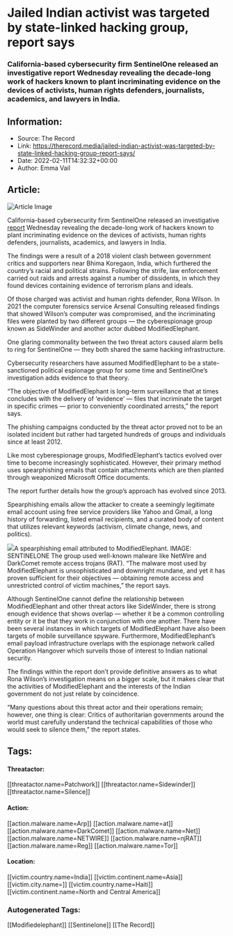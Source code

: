 # Jailed Indian activist was targeted by state-linked hacking group, report says
### California-based cybersecurity firm SentinelOne released an investigative report Wednesday revealing the decade-long work of hackers known to plant incriminating evidence on the devices of activists, human rights defenders, journalists, academics, and lawyers in India. 

## Information:
+ Source: The Record
+ Link: https://therecord.media/jailed-indian-activist-was-targeted-by-state-linked-hacking-group-report-says/
+ Date: 2022-02-11T14:32:32+00:00
+ Author: Emma Vail


## Article:
![Article Image](https://therecord.media/wp-content/uploads/2022/02/elephant-sentinelone.jpg)

California-based cybersecurity firm SentinelOne released an investigative [report](https://www.sentinelone.com/labs/modifiedelephant-apt-and-a-decade-of-fabricating-evidence/) Wednesday revealing the decade-long work of hackers known to plant incriminating evidence on the devices of activists, human rights defenders, journalists, academics, and lawyers in India. 


The findings were a result of a 2018 violent clash between government critics and supporters near Bhima Koregaon, India, which furthered the country’s racial and political strains. Following the strife, law enforcement carried out raids and arrests against a number of dissidents, in which they found devices containing evidence of terrorism plans and ideals.


Of those charged was activist and human rights defender, Rona Wilson. In 2021 the computer forensics service Arsenal Consulting released findings that showed Wilson’s computer was compromised, and the incriminating files were planted by two different groups — the cyberespionage group known as SideWinder and another actor dubbed ModifiedElephant.


One glaring commonality between the two threat actors caused alarm bells to ring for SentinelOne — they both shared the same hacking infrastructure.


Cybersecurity researchers have assumed ModifiedElephant to be a state-sanctioned political espionage group for some time and SentinelOne’s investigation adds evidence to that theory. 


“The objective of ModifiedElephant is long-term surveillance that at times concludes with the delivery of ‘evidence’ — files that incriminate the target in specific crimes — prior to conveniently coordinated arrests,” the report says. 


The phishing campaigns conducted by the threat actor proved not to be an isolated incident but rather had targeted hundreds of groups and individuals since at least 2012. 


Like most cyberespionage groups, ModifiedElephant’s tactics evolved over time to become increasingly sophisticated. However, their primary method uses spearphishing emails that contain attachments which are then planted through weaponized Microsoft Office documents. 


The report further details how the group’s approach has evolved since 2013.


Spearphishing emails allow the attacker to create a seemingly legitimate email account using free service providers like Yahoo and Gmail, a long history of forwarding, listed email recipients, and a curated body of content that utilizes relevant keywords (activism, climate change, news, and politics). 


![](https://therecord.media/wp-content/uploads/2022/02/Screenshot-2022-02-10-at-4.23.13-PM-1024x304.png)A spearphishing email attributed to ModifiedElephant. IMAGE: SENTINELONE
The group used well-known malware like NetWire and DarkComet remote access trojans (RAT). “The malware most used by ModifiedElephant is unsophisticated and downright mundane, and yet it has proven sufficient for their objectives — obtaining remote access and unrestricted control of victim machines,” the report says. 


Although SentinelOne cannot define the relationship between ModifiedElephant and other threat actors like SideWinder, there is strong enough evidence that shows overlap — whether it be a common controlling entity or it be that they work in conjunction with one another. There have been several instances in which targets of ModifiedElephant have also been targets of mobile surveillance spyware. Furthermore, ModifiedElephant’s email payload infrastructure overlaps with the espionage network called Operation Hangover which surveils those of interest to Indian national security.  


The findings within the report don’t provide definitive answers as to what Rona Wilson’s investigation means on a bigger scale, but it makes clear that the activities of ModifiedElephant and the interests of the Indian government do not just relate by coincidence. 


“Many questions about this threat actor and their operations remain; however, one thing is clear: Critics of authoritarian governments around the world must carefully understand the technical capabilities of those who would seek to silence them,” the report states.





## Tags:

#### Threatactor:
[[threatactor.name=Patchwork]] [[threatactor.name=Sidewinder]] [[threatactor.name=Silence]]

#### Action:
[[action.malware.name=Arp]] [[action.malware.name=at]] [[action.malware.name=DarkComet]] [[action.malware.name=Net]] [[action.malware.name=NETWIRE]] [[action.malware.name=njRAT]] [[action.malware.name=Reg]] [[action.malware.name=Tor]]

#### Location:
[[victim.country.name=India]] [[victim.continent.name=Asia]] [[victim.city.name=]] [[victim.country.name=Haiti]] [[victim.continent.name=North and Central America]]

### Autogenerated Tags:
[[Modifiedelephant]] [[Sentinelone]] [[The Record]]

